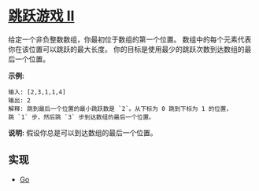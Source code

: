 # [跳跃游戏 II](https://leetcode-cn.com/problems/jump-game-ii/description/)

给定一个非负整数数组，你最初位于数组的第一个位置。
数组中的每个元素代表你在该位置可以跳跃的最大长度。
你的目标是使用最少的跳跃次数到达数组的最后一个位置。

**示例:**

```
输入: [2,3,1,1,4]
输出: 2
解释: 跳到最后一个位置的最小跳跃数是 `2`。从下标为 0 跳到下标为 1 的位置，跳 `1` 步，然后跳 `3` 步到达数组的最后一个位置。
```

**说明:**
假设你总是可以到达数组的最后一个位置。

## 实现

- [Go](https://github.com/pojozhang/playground/blob/master/solutions/go/src/playground/algorithm/jump_game_2.go)
